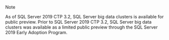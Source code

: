 > [!NOTE]
> As of SQL Server 2019 CTP 3.2, SQL Server big data clusters is available for public preview.
> Prior to SQL Server 2019 CTP 3.2, SQL Server big data clusters was available as a limited public preview through the SQL Server 2019
Early Adoption Program.